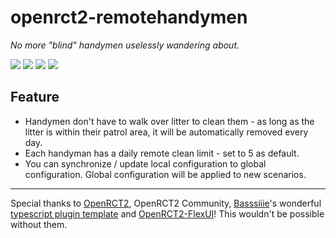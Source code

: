 # openrct2-remotehandymen

*No more "blind" handymen uselessly wandering about.*

![](https://img.shields.io/badge/type-remote-important?logo=applearcade&style=flat-square) ![](https://img.shields.io/badge/language-Typescript-3178C6?logo=typescript&style=flat-square) ![](https://img.shields.io/badge/version-v0.1.0-inactive?logo=visualstudiocode&style=flat-square) ![](https://img.shields.io/badge/license-MIT-informational?logo=microsoftword&style=flat-square)

## Feature
- Handymen don't have to walk over litter to clean them - as long as the litter is within their patrol area, it will be automatically removed every day.
- Each handyman has a daily remote clean limit - set to 5 as default.
- You can synchronize / update local configuration to global configuration. Global configuration will be applied to new scenarios. 

---

Special thanks to [OpenRCT2](https://openrct2.org), OpenRCT2 Community, [Basssiiie](https://github.com/Basssiiie)'s wonderful [typescript plugin template](https://github.com/Basssiiie/OpenRCT2-Simple-Typescript-Template) and [OpenRCT2-FlexUI](https://github.com/Basssiiie/OpenRCT2-FlexUI)! This wouldn't be possible without them. 
